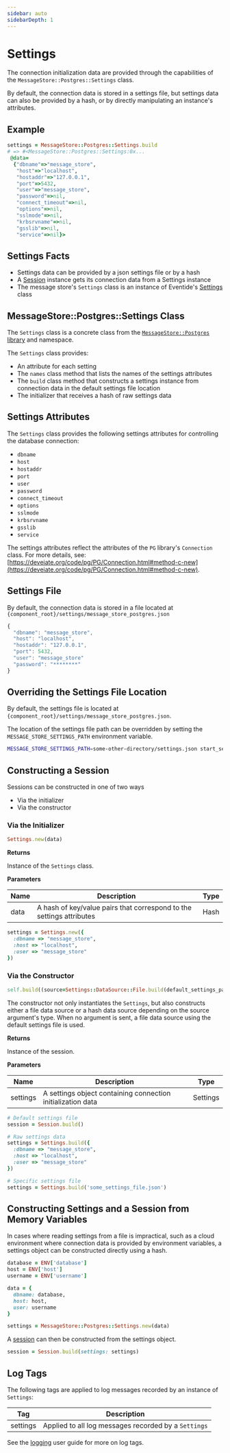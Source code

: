 ```yaml
---
sidebar: auto
sidebarDepth: 1
---
```


# Settings

The connection initialization data are provided through the capabilities of the `MessageStore::Postgres::Settings` class.

By default, the connection data is stored in a settings file, but settings data can also be provided by a hash, or by directly manipulating an instance's attributes.

## Example

``` ruby
settings = MessageStore::Postgres::Settings.build
# => #<MessageStore::Postgres::Settings:0x...
 @data=
  {"dbname"=>"message_store",
   "host"=>"localhost",
   "hostaddr"=>"127.0.0.1",
   "port"=>5432,
   "user"=>"message_store",
   "password"=>nil,
   "connect_timeout"=>nil,
   "options"=>nil,
   "sslmode"=>nil,
   "krbsrvname"=>nil,
   "gsslib"=>nil,
   "service"=>nil}>
```

## Settings Facts

- Settings data can be provided by a json settings file or by a hash
- A [Session](./session.md) instance gets its connection data from a Settings instance
- The message store's `Settings` class is an instance of Eventide's [Settings](https://github.com/eventide-project/settings/blob/master/README.md) class

## MessageStore::Postgres::Settings Class

The `Settings` class is a concrete class from the [`MessageStore::Postgres` library](../libraries.md#message-store-postgres) and namespace.

The `Settings` class provides:

- An attribute for each setting
- The `names` class method that lists the names of the settings attributes
- The `build` class method that constructs a settings instance from connection data in the default settings file location
- The initializer that receives a hash of raw settings data

## Settings Attributes

The `Settings` class provides the following settings attributes for controlling the database connection:

- `dbname`
- `host`
- `hostaddr`
- `port`
- `user`
- `password`
- `connect_timeout`
- `options`
- `sslmode`
- `krbsrvname`
- `gsslib`
- `service`

The settings attributes reflect the attributes of the `PG` library's `Connection` class. For more details, see: [https://deveiate.org/code/pg/PG/Connection.html#method-c-new](https://deveiate.org/code/pg/PG/Connection.html#method-c-new).

## Settings File

By default, the connection data is stored in a file located at `{component_root}/settings/message_store_postgres.json`


``` javascript
{
  "dbname": "message_store",
  "host": "localhost",
  "hostaddr": "127.0.0.1",
  "port": 5432,
  "user": "message_store"
  "password": "********"
}
```

## Overriding the Settings File Location

By default, the settings file is located at `{component_root}/settings/message_store_postgres.json`.

The location of the settings file path can be overridden by setting the `MESSAGE_STORE_SETTINGS_PATH` environment variable.

``` bash
MESSAGE_STORE_SETTINGS_PATH=some-other-directory/settings.json start_service.sh
```

## Constructing a Session

Sessions can be constructed in one of two ways

- Via the initializer
- Via the constructor

### Via the Initializer

``` ruby
Settings.new(data)
```

**Returns**

Instance of the `Settings` class.

**Parameters**

| Name | Description | Type |
| --- | --- | --- |
| data | A hash of key/value pairs that correspond to the settings attributes | Hash |

``` ruby
settings = Settings.new({
  :dbname => "message_store",
  :host => "localhost",
  :user => "message_store"
})
```

### Via the Constructor

``` ruby
self.build((source=Settings::DataSource::File.build(default_settings_pathname)))
```

The constructor not only instantiates the `Settings`, but also constructs either a file data source or a hash data source depending on the source argument's type. When no argument is sent, a file data source using the default settings file is used.

**Returns**

Instance of the session.

**Parameters**

| Name | Description | Type |
| --- | --- | --- |
| settings | A settings object containing connection initialization data | Settings |

``` ruby
# Default settings file
session = Session.build()

# Raw settings data
settings = Settings.build({
  :dbname => "message_store",
  :host => "localhost",
  :user => "message_store"
})

# Specific settings file
settings = Settings.build('some_settings_file.json')
```

## Constructing Settings and a Session from Memory Variables

In cases where reading settings from a file is impractical, such as a cloud environment where connection data is provided by environment variables, a settings object can be constructed directly using a hash.

``` ruby
database = ENV['database']
host = ENV['host']
username = ENV['username']

data = {
  dbname: database,
  host: host,
  user: username
}

settings = MessageStore::Postgres::Settings.new(data)
```

A [session](./session.md) can then be constructed from the settings object.

``` ruby
session = Session.build(settings: settings)
```

## Log Tags

The following tags are applied to log messages recorded by an instance of `Settings`:

| Tag | Description |
| --- | --- |
| settings | Applied to all log messages recorded by a `Settings` |

See the [logging](/user-guide/logging/) user guide for more on log tags.
